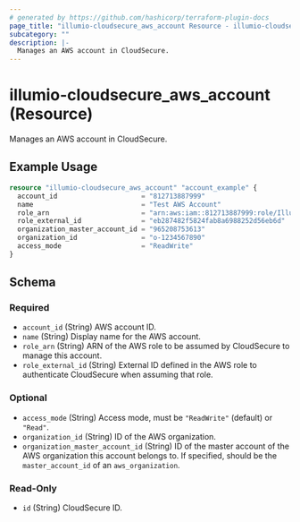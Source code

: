 ```yaml
---
# generated by https://github.com/hashicorp/terraform-plugin-docs
page_title: "illumio-cloudsecure_aws_account Resource - illumio-cloudsecure"
subcategory: ""
description: |-
  Manages an AWS account in CloudSecure.
---
```


# illumio-cloudsecure_aws_account (Resource)

Manages an AWS account in CloudSecure.

## Example Usage

```terraform
resource "illumio-cloudsecure_aws_account" "account_example" {
  account_id                     = "812713887999"
  name                           = "Test AWS Account"
  role_arn                       = "arn:aws:iam::812713887999:role/IllumioAccess"
  role_external_id               = "eb287482f5824fab8a6988252d56eb6d"
  organization_master_account_id = "965208753613"
  organization_id                = "o-1234567890"
  access_mode                    = "ReadWrite"
}
```

<!-- schema generated by tfplugindocs -->
## Schema

### Required

- `account_id` (String) AWS account ID.
- `name` (String) Display name for the AWS account.
- `role_arn` (String) ARN of the AWS role to be assumed by CloudSecure to manage this account.
- `role_external_id` (String) External ID defined in the AWS role to authenticate CloudSecure when assuming that role.

### Optional

- `access_mode` (String) Access mode, must be `"ReadWrite"` (default) or `"Read"`.
- `organization_id` (String) ID of the AWS organization.
- `organization_master_account_id` (String) ID of the master account of the AWS organization this account belongs to. If specified, should be the `master_account_id` of an `aws_organization`.

### Read-Only

- `id` (String) CloudSecure ID.
